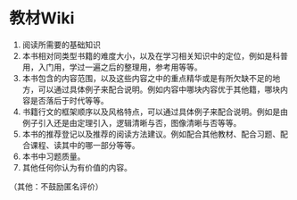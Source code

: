 # 教材Wiki
1. 阅读所需要的基础知识
2. 本书相对同类型书籍的难度大小，以及在学习相关知识中的定位，例如是科普用，入门用，学过一遍之后的整理用，参考用等等。
3. 本书包含的内容范围，以及这些内容之中的重点精华或是有所欠缺不足的地方，可以通过具体例子来配合说明。例如内容中哪块内容优于其他籍，哪块内容是否落后于时代等等。
4. 书籍行文的框架顺序以及风格特点，可以通过具体例子来配合说明。例如是由例子引入还是由定理引入，逻辑清晰与否，图像清晰与否等等。
5. 本书的推荐登记以及推荐的阅读方法建议。例如配合其他教材、配合习题、配合课程、读其中的哪一部分等等。
6. 本书中习题质量。
7. 其他任何你认为有价值的内容。

（其他：不鼓励匿名评价）
